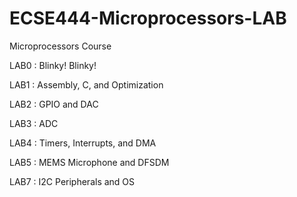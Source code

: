 # ECSE444-Microprocessors-LAB
Microprocessors Course

LAB0 : Blinky! Blinky!

LAB1 : Assembly, C, and Optimization

LAB2 : GPIO and DAC

LAB3 : ADC

LAB4 : Timers, Interrupts, and DMA

LAB5 : MEMS Microphone and DFSDM

LAB7 : I2C Peripherals and OS
